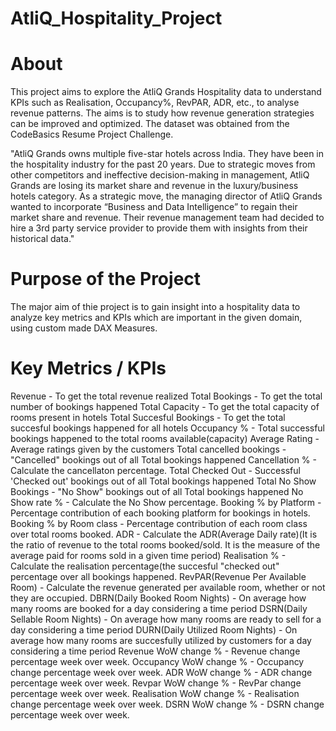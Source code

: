 # AtliQ_Hospitality_Project

# About
This project aims to explore the AtliQ Grands Hospitality data to understand KPIs such as Realisation, Occupancy%, RevPAR, ADR, etc., to analyse revenue patterns. The aims is to study how revenue generation strategies can be improved and optimized. The dataset was obtained from the CodeBasics Resume Project Challenge.

"AtliQ Grands owns multiple five-star hotels across India. They have been in the hospitality industry for the past 20 years. Due to strategic moves from other competitors and ineffective decision-making in management, AtliQ Grands are losing its market share and revenue in the luxury/business hotels category. As a strategic move, the managing director of AtliQ Grands wanted to incorporate “Business and Data Intelligence” to regain their market share and revenue. Their revenue management team had decided to hire a 3rd party service provider to provide them with insights from their historical data."

# Purpose of the Project
The major aim of thie project is to gain insight into a hospitality data to analyze key metrics and KPIs which are important in the given domain, using custom made DAX Measures.

# Key Metrics / KPIs
Revenue -	To get the total revenue realized
Total Bookings - To get the total number of bookings happened
Total Capacity - To get the total capacity of rooms present in hotels
Total Succesful Bookings - To get the total succesful bookings happened for all hotels
Occupancy % - Total successful bookings happened to the 
total rooms available(capacity)
Average Rating - Average ratings given by the customers
Total cancelled bookings - "Cancelled" bookings out of all Total bookings happened
Cancellation % - Calculate the cancellaton percentage.
Total Checked Out - Successful 'Checked out' bookings out of all Total bookings happened
Total No Show Bookings - "No Show" bookings out of all Total bookings happened 
No Show rate % - Calculate the No Show percentage.
Booking % by Platform	- Percentage contribution of each booking platform for bookings in hotels.
Booking % by Room class - Percentage contribution of each room class
over total rooms booked.
ADR - Calculate the ADR(Average Daily rate)(It is the ratio of revenue to the total rooms booked/sold. It is the measure of the average paid for rooms sold in a given time period)
Realisation % - Calculate the realisation percentage(the succesful "checked out" percentage over all bookings happened.
RevPAR(Revenue Per Available Room) - Calculate the revenue generated per available room, whether or not they are occupied.
DBRN(Daily Booked Room Nights) - On average how many rooms are booked for a day considering a time period
DSRN(Daily Sellable Room Nights) - On average how many rooms are ready to sell for a day considering a time period
DURN(Daily Utilized Room Nights) - On average how many rooms are succesfully utilized by customers for a day considering a time period
Revenue WoW change % - Revenue change percentage week over week.
Occupancy WoW change % - Occupancy change percentage week over week.
ADR WoW change % - ADR change percentage week over week.
Revpar WoW change %	- RevPar change percentage week over week.
Realisation WoW change % - Realisation change percentage week over week.
DSRN WoW change %	- DSRN change percentage week over week.
